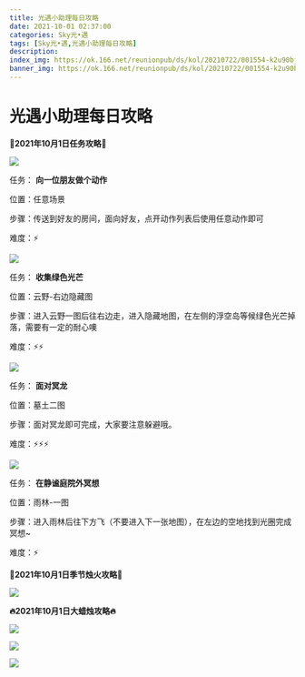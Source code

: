 ```yaml
---
title: 光遇小助理每日攻略
date: 2021-10-01 02:37:00
categories: Sky光•遇
tags: [Sky光•遇,光遇小助理每日攻略]
description: 
index_img: https://ok.166.net/reunionpub/ds/kol/20210722/001554-k2u90bj7ay.png?imageView&thumbnail=600x0&type=jpg
banner_img: https://ok.166.net/reunionpub/ds/kol/20210722/001554-k2u90bj7ay.png?imageView&thumbnail=600x0&type=jpg
---
```

# 光遇小助理每日攻略
  

**👑2021年10月1日任务攻略👑**

![](https://ok.166.net/reunionpub/ds/kol/20211001/003610-clg8sr20ew.png)

任务： **向一位朋友做个动作**

位置：任意场景

步骤：传送到好友的房间，面向好友，点开动作列表后使用任意动作即可

难度：⚡

![](https://ok.166.net/reunionpub/ds/kol/20211001/003658-kutde240sz.png)

任务： **收集绿色光芒**

位置：云野-右边隐藏图

步骤：进入云野一图后往右边走，进入隐藏地图，在左侧的浮空岛等候绿色光芒掉落，需要有一定的耐心噢

难度：⚡⚡

![](https://ok.166.net/reunionpub/ds/kol/20211001/003742-gv8mwrsh6b.png)

任务： **面对冥龙**

位置：墓土二图

步骤：面对冥龙即可完成，大家要注意躲避哦。

难度：⚡⚡⚡

![](https://ok.166.net/reunionpub/ds/kol/20211001/003822-otjuvmzr5b.png)

任务： **在静谧庭院外冥想**

位置：雨林-一图

步骤：进入雨林后往下方飞（不要进入下一张地图），在左边的空地找到光圈完成冥想~

难度：⚡

 **🌹2021年10月1日季节烛火攻略🌹**

![](https://ok.166.net/reunionpub/ds/kol/20211001/003932-dv4jeub5ti.png)

  

 **🔥2021年10月1日大蜡烛攻略🔥**

![](https://ok.166.net/reunionpub/ds/kol/20211001/003959-80nvgups32.png)

![](https://ok.166.net/reunionpub/ds/kol/20211001/005151-hszeaplv5d.png)

![](https://ok.166.net/reunionpub/ds/kol/20211001/005236-5bup1mwgl0.png)

